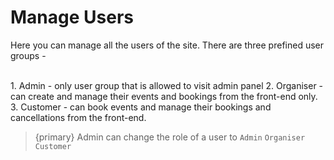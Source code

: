 # Manage Users

Here you can manage all the users of the site. There are three prefined user groups -

<br>
1. Admin - only user group that is allowed to visit admin panel
2. Organiser - can create and manage their events and bookings from the front-end only.
3. Customer - can book events and manage their bookings and cancellations from the front-end.

> {primary} Admin can change the role of a user to `Admin` `Organiser` `Customer`